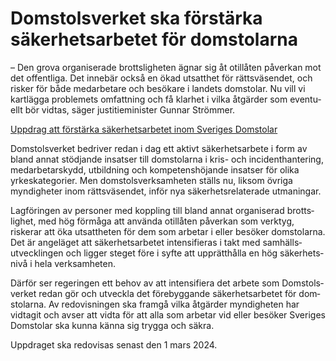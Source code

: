 # Domstolsverket ska förstärka säkerhetsarbetet för domstolarna

– Den grova organi­serade brotts­ligheten ägnar sig åt otillåten påverkan mot det offentliga. Det innebär också en ökad utsatthet för rätts­väsendet, och risker för både med­arbetare och besökare i landets domstolar. Nu vill vi kartlägga problemets omfatt­ning och få klarhet i vilka åtgärder som eventu­ellt bör vidtas, säger justitie­minister Gunnar Strömmer.

[Uppdrag att förstärka säkerhets­arbetet inom Sveriges Domstolar](/regeringsuppdrag/2023/06/uppdrag-att-forstarka-sakerhetsarbetet-inom-sveriges-domstolar/ "Uppdrag att förstärka säkerhetsarbetet inom Sveriges Domstolar")

Domstolsverket bedriver redan i dag ett aktivt säkerhetsarbete i form av bland annat stödjande insatser till dom­stolarna i kris\- och incident­hantering, medarbetar­skydd, utbildning och kompetens­höjande insatser för olika yrkes­kategorier. Men domstols­verksam­heten ställs nu, liksom övriga myndigheter inom rätts­väsendet, inför nya säkerhets­relaterade utmaningar.

Lagföringen av personer med koppling till bland annat organi­serad brotts­lighet, med hög förmåga att använda otillåten påverkan som verktyg, riskerar att öka utsatt­heten för dem som arbetar i eller besöker dom­stolarna. Det är angeläget att säkerhets­arbetet intensi­fieras i takt med samhälls­utvecklingen och ligger steget före i syfte att upprätt­hålla en hög säkerhets­nivå i hela verk­samheten.

Därför ser regeringen ett behov av att intensi­fiera det arbete som Domstols­verket redan gör och utveckla det före­byggande säkerhets­arbetet för dom­stolarna. Av redo­visningen ska framgå vilka åtgärder myndig­heten har vidtagit och avser att vidta för att alla som arbetar vid eller besöker Sveriges Domstolar ska kunna känna sig trygga och säkra.

Uppdraget ska redovisas senast den 1 mars 2024\.
